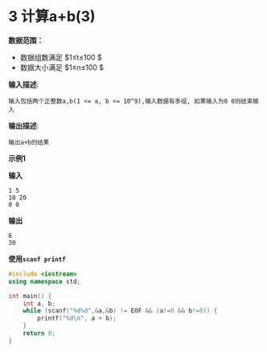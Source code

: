 # 3 计算a+b(3)

**数据范围：**

+ 数据组数满足 $1≤t≤100 $
+ 数据大小满足 $1≤n≤100 $

**输入描述**:

```
输入包括两个正整数a,b(1 <= a, b <= 10^9),输入数据有多组, 如果输入为0 0则结束输入
```

**输出描述**:

```
输出a+b的结果
```



**示例1**

**输入**

```
1 5
10 20
0 0
```

**输出**

```
6
30
```



**使用`scanf printf`**

```c++
#include <iostream>
using namespace std;

int main() {
	int a, b;
	while (scanf("%d%d",&a,&b) != EOF && (a!=0 && b!=0)) {
		printf("%d\n", a + b);
	}
	return 0;
}
```

